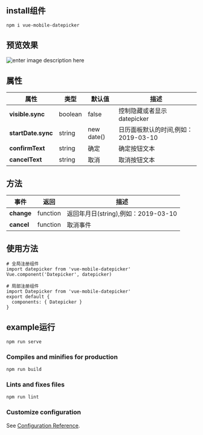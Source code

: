 ## install组件
```
npm i vue-mobile-datepicker
```
## 预览效果
![enter image description here](https://github.com/zuorong/vue-mobile-datepicker/blob/master/src/assets/preview.jpg?raw=true)
## 属性
| 属性  | 类型  |  默认值 | 描述  |
| ------------ | ------------ | ------------ | ------------ |
| **visible.sync**  |  boolean  |  false  |  控制隐藏或者显示datepicker  |
| **startDate.sync**  |  string  |  new date()  |  日历面板默认的时间,例如：2019-03-10  |
| **confirmText**  |  string  |  确定  |  确定按钮文本  |
| **cancelText**  |  string  |  取消  |  取消按钮文本  |

## 方法
| 事件  | 返回  | 描述  |
| ------------ | ------------ | ------------ |
|  **change**  |  function  |  返回年月日(string),例如：2019-03-10 |
|  **cancel**  |  function  |  取消事件 |
## 使用方法
```
# 全局注册组件
import datepicker from 'vue-mobile-datepicker'
Vue.component('Datepicker', datepicker)
```
```
# 局部注册组件
import Datepicker from 'vue-mobile-datepicker'
export default {
  components: { Datepicker }
}
```
## example运行
```
npm run serve
```

### Compiles and minifies for production
```
npm run build
```

### Lints and fixes files
```
npm run lint
```

### Customize configuration
See [Configuration Reference](https://cli.vuejs.org/config/).
